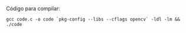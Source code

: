 Código para compilar:

```
gcc code.c -o code `pkg-config --libs --cflags opencv` -ldl -lm && ./code
```
